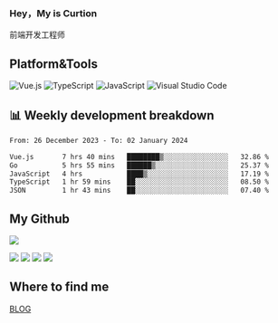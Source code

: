 ### Hey，My is Curtion
前端开发工程师
## Platform&Tools

![Vue.js](https://img.shields.io/badge/-Vue.js-4FC08D?style=flat-square&logo=Vue.js&logoColor=white)
![TypeScript](https://img.shields.io/badge/-TypeScript-007ACC?style=flat-square&logo=typescript&logoColor=white)
![JavaScript](https://img.shields.io/badge/-JavaScript-F7DF1E?style=flat-square&logo=javascript&logoColor=black)
![Visual Studio Code](https://img.shields.io/badge/-VSCode-007ACC?style=flat-square&logo=Visual-Studio-Code&logoColor=white)

## 📊 Weekly development breakdown

<!--START_SECTION:waka-->

```txt
From: 26 December 2023 - To: 02 January 2024

Vue.js       7 hrs 40 mins   ████████▒░░░░░░░░░░░░░░░░   32.86 %
Go           5 hrs 55 mins   ██████▒░░░░░░░░░░░░░░░░░░   25.37 %
JavaScript   4 hrs           ████▒░░░░░░░░░░░░░░░░░░░░   17.19 %
TypeScript   1 hr 59 mins    ██░░░░░░░░░░░░░░░░░░░░░░░   08.50 %
JSON         1 hr 43 mins    ██░░░░░░░░░░░░░░░░░░░░░░░   07.40 %
```

<!--END_SECTION:waka-->

## My Github

![](http://github-profile-summary-cards.vercel.app/api/cards/profile-details?username=curtion&theme=nord_bright)

![](http://github-profile-summary-cards.vercel.app/api/cards/stats?username=curtion&theme=nord_bright)
![](http://github-profile-summary-cards.vercel.app/api/cards/productive-time?username=curtion&theme=nord_bright&utcOffset=8)
![](http://github-profile-summary-cards.vercel.app/api/cards/repos-per-language?username=curtion&theme=nord_bright)
![](http://github-profile-summary-cards.vercel.app/api/cards/most-commit-language?username=curtion&theme=nord_bright)

## Where to find me

[BLOG](https://blog.3gxk.net)
